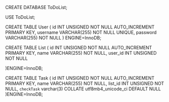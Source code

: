 
CREATE DATABASE ToDoList;

USE ToDoList;




CREATE TABLE User (
    id INT UNSIGNED NOT NULL AUTO_INCREMENT PRIMARY KEY,
    username VARCHAR(255) NOT NULL UNIQUE,
    password VARCHAR(255) NOT NULL
) ENGINE=InnoDB;

CREATE TABLE List (
    id INT UNSIGNED NOT NULL AUTO_INCREMENT PRIMARY KEY,
    name VARCHAR(255) NOT NULL,
    user_id INT UNSIGNED NOT NULL

)ENGINE=InnoDB;

CREATE TABLE Task (
    id INT UNSIGNED NOT NULL AUTO_INCREMENT PRIMARY KEY,
    name VARCHAR(255) NOT NULL,
    list_id INT UNSIGNED NOT NULL,
    `checkTask` varchar(3) COLLATE utf8mb4_unicode_ci DEFAULT NULL
)ENGINE=InnoDB;

